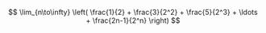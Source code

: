 $$ \lim_{n\to\infty} \left( \frac{1}{2} + \frac{3}{2^2} + \frac{5}{2^3} + \ldots + \frac{2n-1}{2^n} \right) $$